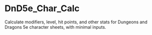 # DnD5e_Char_Calc
Calculate modifiers, level, hit points, and other stats for Dungeons and Dragons 5e character sheets, with minimal inputs.
